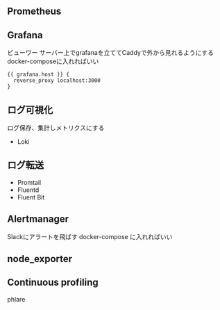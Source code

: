 ## Prometheus


## Grafana
ビューワー
サーバー上でgrafanaを立ててCaddyで外から見れるようにする
docker-composeに入れればいい
```
{{ grafana.host }} {
  reverse_proxy localhost:3000
}
```

## ログ可視化
ログ保存、集計しメトリクスにする
- Loki

## ログ転送
- Promtail
- Fluentd
- Fluent Bit

## Alertmanager
Slackにアラートを飛ばす
docker-compose に入れればいい

## node_exporter

## Continuous profiling
phlare